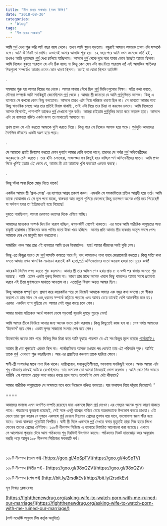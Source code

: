 ```yaml
---
title: "নীল রঙের অন্ধকার (নবম কিস্তি)"
date: "2018-08-30"
categories: 
  - "blog"
tags: 
  - "নীল-রঙের-অন্ধকার"
---
```


আমি [পর্ন](https://www.google.com/search?q=%E0%A6%AA%E0%A6%B0%E0%A7%8D%E0%A6%A8&spell=1&sa=X&ved=0ahUKEwiYxPaKq4jYAhWLPI8KHRKPDp0QvwUIJCgA) দেখা শুরু করি আট বছর বয়স থেকে। তখন আমি স্কুলে পড়তাম। বন্ধুরাই আসলে আমাকে প্রথম এটা সম্পর্কে বলে। আমি ঐ দিনই তা দেখি। এভাবেই আমার আসক্তি শুরু হয়। ১২ বছর পরে আমি যখন কলেজে ভর্তি হই , তখনও আমি পুরোদমে [পর্ন](https://www.google.com/search?q=%E0%A6%AA%E0%A6%B0%E0%A7%8D%E0%A6%A8&spell=1&sa=X&ved=0ahUKEwiYxPaKq4jYAhWLPI8KHRKPDp0QvwUIJCgA) দেখা চালিয়ে যাচ্ছিলাম। আসলে [পর্ন](https://www.google.com/search?q=%E0%A6%AA%E0%A6%B0%E0%A7%8D%E0%A6%A8&spell=1&sa=X&ved=0ahUKEwiYxPaKq4jYAhWLPI8KHRKPDp0QvwUIJCgA) থেকে দূরে সরে যাবার কোন ইচ্ছেই আমার ছিলনা। আমি নিজেও বুঝতে পারতাম যে এটা ঠিক হচ্ছে না কিন্তু কেন যেন এটা বাদ দিতে পারতাম না! এই আসক্তির ক্ষতিকর দিকগুলো সম্পর্কেও আমার তেমন কোন ধারণা ছিলনা। কতই না বোকা ছিলাম আমি!!!

.

সমস্যার শুরু হয় আমার বিয়ের পর থেকে। আমার মাথায় গেঁথে ছিল [পর্ন](https://www.google.com/search?q=%E0%A6%AA%E0%A6%B0%E0%A7%8D%E0%A6%A8&spell=1&sa=X&ved=0ahUKEwiYxPaKq4jYAhWLPI8KHRKPDp0QvwUIJCgA) ভিডিওগুলোর শিক্ষা। সত্যি কথা বলতে, যৌনতা সম্পর্কে আমি সবকিছুই জেনেছিলাম [পর্ন](https://www.google.com/search?q=%E0%A6%AA%E0%A6%B0%E0%A7%8D%E0%A6%A8&spell=1&sa=X&ved=0ahUKEwiYxPaKq4jYAhWLPI8KHRKPDp0QvwUIJCgA) থেকে । আমার স্ত্রী জানতো যে আমি [পর্ন](https://www.google.com/search?q=%E0%A6%AA%E0%A6%B0%E0%A7%8D%E0%A6%A8&spell=1&sa=X&ved=0ahUKEwiYxPaKq4jYAhWLPI8KHRKPDp0QvwUIJCgA)মুভিতে আসক্ত। কিন্তু এ ব্যাপারে সে কখনো কোন কিছু বলতোনা। আসলে তারও এটা নিয়ে পরিষ্কার ধারণা ছিল না। সে ভাবতো আমার অন্য কিছু স্বাভাবিক চলছে আর তার প্রতিই বিশ্বস্ত থাকছি , তাই এটা নিয়ে তার চিন্তা না করলেও চলবে। আমি নিজেতো আসক্ত ছিলামই, পাশাপাশি তাকেও [পর্ন](https://www.google.com/search?q=%E0%A6%AA%E0%A6%B0%E0%A7%8D%E0%A6%A8&spell=1&sa=X&ved=0ahUKEwiYxPaKq4jYAhWLPI8KHRKPDp0QvwUIJCgA) দেখানো শুরু করি। আমরা চাইতাম [পর্ন](https://www.google.com/search?q=%E0%A6%AA%E0%A6%B0%E0%A7%8D%E0%A6%A8&spell=1&sa=X&ved=0ahUKEwiYxPaKq4jYAhWLPI8KHRKPDp0QvwUIJCgA)মুভির মতো করে অন্তরঙ্গ হতে। আসলে এটা যে বাস্তবতা বর্জিত একটা জগৎ তা মাথাতেই আসতো না।

প্রথম প্রথম সে এটা করতো আমাকে খুশি করতে গিয়ে। কিন্তু পরে সে নিজেও আসক্ত হয়ে পড়ে। [পর্ন](https://www.google.com/search?q=%E0%A6%AA%E0%A6%B0%E0%A7%8D%E0%A6%A8&spell=1&sa=X&ved=0ahUKEwiYxPaKq4jYAhWLPI8KHRKPDp0QvwUIJCgA)মুভি আমাদের দৈনন্দিন জীবনের একটা অংশ হয়ে পড়ে।

.

সে আমাকে প্রায়ই জিজ্ঞাসা করতো কোন দৃশ্যটা আমার বেশি ভালো লাগে, তারপর সে পর্দার [পর্ন](https://www.google.com/search?q=%E0%A6%AA%E0%A6%B0%E0%A7%8D%E0%A6%A8&spell=1&sa=X&ved=0ahUKEwiYxPaKq4jYAhWLPI8KHRKPDp0QvwUIJCgA) অভিনেত্রীদের অনুকরণের চেষ্টা করতো। তার হাঁটা-চলাফেরা, সাজসজ্জা সব কিছুই হয়ে যাচ্ছিল পর্ন অভিনেত্রীদের মতো। আমি প্রথম দিকে খুশিই হতাম এই ভেবে যে, আমার স্ত্রী তো আমাকে খুশি করতেই এরকম করছে।

.

কিন্তু ঘটনা অন্য দিকে মোড় নিতে থাকে!

একদিন আমার স্ত্রী ‘গ্রুপ-সেক্স’ এর ব্যাপারে আগ্রহ প্রকাশ করল। এমনকি সে সমকামিতার প্রতিও আগ্রহী হয়ে ওঠে।আমি তাকে বোঝালাম যে সে ভুল পথে যাচ্ছে, বাস্তবতা আর কল্পনা গুলিয়ে ফেলেছে কিন্তু ততক্ষণে অনেক দেরি হয়ে গিয়েছে!! যা সর্বনাশ হবার তা ইতিমধ্যেই হয়ে গিয়েছে!

বুঝতে পারছিলাম, আমরা ক্রমাগত ধ্বংসের দিকে এগিয়ে যাচ্ছি।

আমাদের মধ্যেকার সম্পর্ক দিন দিন খারাপ হচ্ছিল, ঝগড়াঝাঁটি লেগেই থাকতো। এর মাঝে আমি শারীরিক অসুস্থতার অন্য চাকুরী হারালাম।চিকিৎসার জন্য পানির মতো টাকা খরচ হচ্ছিল। আমার প্রতি আমার স্ত্রীর ব্যবহার আমূল বদলে গেল। আমাকে যেন সে মানুষই মনে করতোনা।

সার্জারির ধকল আর তার এই ব্যবহারে আমি তখন টালমাটাল। হায়! আমার জীবনের সবই বুঝি শেষ।

কিন্তু এত কিছুর পরেও সে [পর্ন](https://www.google.com/search?q=%E0%A6%AA%E0%A6%B0%E0%A7%8D%E0%A6%A8&spell=1&sa=X&ved=0ahUKEwiYxPaKq4jYAhWLPI8KHRKPDp0QvwUIJCgA) আসক্তি কমাতে পারে নি, বরং আমাকেও নানা ভাবে জোরাজোরি করতো। কিন্তু সত্যি কথা বলতে আমার তখন স্বাভাবিক নড়াচড়া করতেই কষ্ট হতো,[পর্ন](https://www.google.com/search?q=%E0%A6%AA%E0%A6%B0%E0%A7%8D%E0%A6%A8&spell=1&sa=X&ved=0ahUKEwiYxPaKq4jYAhWLPI8KHRKPDp0QvwUIJCgA) অভিনেতাদের মতো অন্তরঙ্গ হওয়া তো দূরের কথা!

আরেকটা জিনিস লক্ষ্য করতে শুরু করলাম। আমার স্ত্রী তার অফিস শেষ হবার প্রায় ৫-৬ ঘণ্টা পর বাসায় আসতে শুরু করেছে। আমি  তেমন একটা গুরুত্ব দিলাম না। কারণ তার মাঝে অনেক খারাপ কিছু থাকলেও আমার সাথে প্রতারণা করবে এই চিন্তা ঘুণাক্ষরেও মাথাতে আনতাম না। এতোটুকু বিশ্বাস অন্তত আমার ছিল।

কিন্তু আমাকে সম্পূর্ণ ভুল  প্রমাণ করে কয়েকদিন পরে সে নিজেই আমাকে আমার এক বন্ধুর কথা বললো।সে স্বীকার করলো যে তার সাথে সে এক,ধরনের সম্পর্কে জড়িয়ে পড়েছে এবং আমার চেয়ে তাকেই বেশি আকর্ষণীয় মনে হয়। এরপর  একদিন ব্যাগ গুছিয়ে সে  আমার সেই বন্ধুর কাছে চলে গেল।

আমার মাথায় সত্যিকার অর্থে আকাশ ভেঙ্গে পড়লো! হৃদয়টা দুমড়ে মুচড়ে গেল!

আমি আমার স্ত্রীকে ফিরিয়ে আনার জন্য অনেক ভাবে চেষ্টা করলাম। কিন্তু কিছুতেই কাজ হল না। শেষ পর্যন্ত আমাদের ‘ডিভোর্স’ হয়ে গেল। একটা সুন্দর সাজানো সংসার শেষ হয়ে গেল।

ডিভোর্সের কয়েক মাস পরে  বিভিন্ন দিক চিন্তা করে আমি বুঝতে পারলাম যে এই সব কিছুর মূলে রয়েছে [পর্নোগ্রাফি।](https://www.facebook.com/notes/salman-saeed/%E0%A6%AA%E0%A6%B0%E0%A7%8D%E0%A6%A8%E0%A7%8B%E0%A6%97%E0%A7%8D%E0%A6%B0%E0%A6%BE%E0%A6%AB%E0%A6%BF%E0%A6%83-%E0%A6%AE%E0%A6%BE%E0%A6%A8%E0%A6%AC%E0%A6%A4%E0%A6%BE%E0%A6%B0-%E0%A6%9C%E0%A6%A8%E0%A7%8D%E0%A6%AF-%E0%A6%B9%E0%A7%81%E0%A6%AE%E0%A6%95%E0%A6%BF-porn/10152683519620670/)

আমার স্ত্রী তো শুরুতেই এরকম ছিল না। পর্নোগ্রাফিতে আসক্ত হওয়ার পর থেকেই তার এই পরিবর্তন শুরু। আমিই তাকে [পর্ন](https://www.google.com/search?q=%E0%A6%AA%E0%A6%B0%E0%A7%8D%E0%A6%A8&spell=1&sa=X&ved=0ahUKEwiYxPaKq4jYAhWLPI8KHRKPDp0QvwUIJCgA)  দেখানো শুরু করেছিলাম। আর এর প্রায়শ্চিত্ত করলাম তাকে হারিয়ে ফেলে।

স্বামী-স্ত্রী সম্পর্কের মাঝে নানা দিক থাকে। দায়িত্ববোধ, সহানুভূতিশীলতা, ভালবাসা সবকিছুই থাকে। অথচ আমরা এটা শুধু যৌনতার মাঝেই আটকে রেখেছিলাম। তার ফলাফল তো আমরা নিজেরাই ভোগ করলাম । আমি কোন দিন ভাবতে পারিনি  সে আমাকে ছেড়ে অন্য কারও কাছে চলে যাবে।তাকেই’বা দোষ দেই কীভাবে?

আমার শারীরিক অসুস্থতাকে সে অক্ষমতা মনে করে নিজেকে বঞ্চিত ভাবতো। যার ফলাফল গিয়ে দাঁড়ায় ডিভোর্সে।”

\====

আমাদের সমাজে এমন অগণিত দম্পতি রয়েছেন যারা একসঙ্গে মিলে [পর্ন](https://www.google.com/search?q=%E0%A6%AA%E0%A6%B0%E0%A7%8D%E0%A6%A8&spell=1&sa=X&ved=0ahUKEwiYxPaKq4jYAhWLPI8KHRKPDp0QvwUIJCgA) দেখেন।এর পেছনে অনেক গুলো কারণ থাকতে পারে। শয়তানের কুমন্ত্রণা রয়েছেই, সেই সঙ্গে একটু বাক্সের বাহিরে যেয়ে অন্তরঙ্গতাকে উপভোগ করতে চাওয়া। এটা ভেবে তারা ভুল করেন যে দুজনে একসঙ্গে [পর্ন](https://www.google.com/search?q=%E0%A6%AA%E0%A6%B0%E0%A7%8D%E0%A6%A8&spell=1&sa=X&ved=0ahUKEwiYxPaKq4jYAhWLPI8KHRKPDp0QvwUIJCgA) দেখলে বিছানায় প্রেমের তুফান বয়ে যাবে, ভালোবাসা জমে ক্ষীর হয়ে যাবে। অথচ বাস্তবতা পুরোটাই বিপরীত। স্বামী স্ত্রী মিলে একসঙ্গে [পর্ন](https://www.google.com/search?q=%E0%A6%AA%E0%A6%B0%E0%A7%8D%E0%A6%A8&spell=1&sa=X&ved=0ahUKEwiYxPaKq4jYAhWLPI8KHRKPDp0QvwUIJCgA) দেখতে বসার মুহূর্তেই তারা নিজ হাতে লিখে ফেলেন তাদের প্রেমের এপিটাফ। ১০৮টি নীলপদ্ম সিরিজে এ ব্যাপারে বিস্তারিত আলোচনা করা হয়েছে। এখানে সে আলোচনা পুনরায় টেনে আনা পাঠকদের শুধু বিরক্তিই উৎপাদন করবে। পাঠকদের নিকট হাতজোড় করে অনুরোধ করছি পড়ে আসুন ১০৮ নীলপদ্ম সিরিজের সবকয়টি পর্ব।

 

১০৮টি নীলপদ্ম (প্রথম পর্ব)-[https://goo.gl/4oSpTV](https://goo.gl/4oSpTV)

১০৮টি নীলপদ্ম (দ্বিতীয় পর্ব)- [https://goo.gl/98xQZV](https://goo.gl/98xQZV)

১০৮টি নীলপদ্ম (শেষ পর্ব) [http://bit.ly/2rsdkEv](http://bit.ly/2rsdkEv)

মূল লিখার রেফারেন্সঃ

[https://fightthenewdrug.org/asking-wife-to-watch-porn-with-me-ruined-our-marriage/](https://fightthenewdrug.org/asking-wife-to-watch-porn-with-me-ruined-our-marriage/)

(লস্ট মডেস্টি অনুবাদ টিম কর্তৃক অনূদিত)
